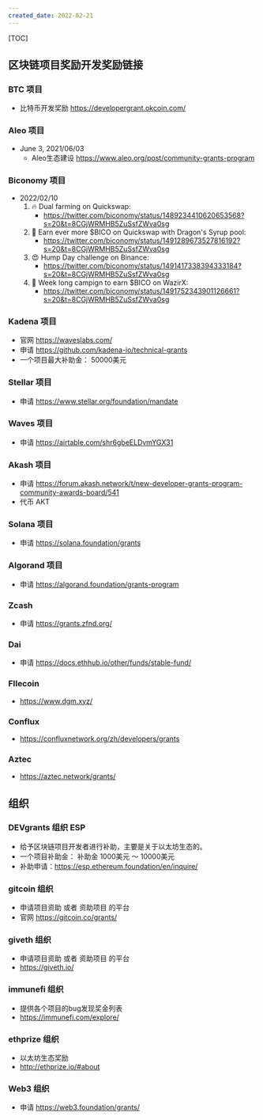 ```yaml
---
created_date: 2022-02-21
---
```


[TOC]

## 区块链项目奖励开发奖励链接
### BTC 项目
- 比特币开发奖励 https://developergrant.okcoin.com/

### Aleo 项目
- June 3, 2021/06/03
    - Aleo生态建设 https://www.aleo.org/post/community-grants-program

### Biconomy 项目
- 2022/02/10
    1. 🔥 Dual farming on Quickswap: 
        - https://twitter.com/biconomy/status/1489234410620653568?s=20&t=8CGjWRMHB5ZuSsfZWva0sg
    2. 🚀  Earn ever more $BICO on Quickswap with Dragon's Syrup pool: 
        - https://twitter.com/biconomy/status/1491289673527816192?s=20&t=8CGjWRMHB5ZuSsfZWva0sg
    3. 😍 Hump Day challenge on Binance:
        - https://twitter.com/biconomy/status/1491417338394333184?s=20&t=8CGjWRMHB5ZuSsfZWva0sg
    4. 🥳 Week long campign to earn $BICO on WazirX:
        - https://twitter.com/biconomy/status/1491752343901126661?s=20&t=8CGjWRMHB5ZuSsfZWva0sg

### Kadena 项目
- 官网 https://waveslabs.com/
- 申请 https://github.com/kadena-io/technical-grants
- 一个项目最大补助金： 50000美元

### Stellar 项目
- 申请 https://www.stellar.org/foundation/mandate

### Waves 项目
- 申请 https://airtable.com/shr6gbeELDvmYGX31

### Akash 项目
- 申请 https://forum.akash.network/t/new-developer-grants-program-community-awards-board/541
- 代币 AKT

### Solana 项目
- 申请 https://solana.foundation/grants

### Algorand 项目
- 申请 https://algorand.foundation/grants-program

### Zcash
- 申请 https://grants.zfnd.org/

### Dai
- 申请 https://docs.ethhub.io/other/funds/stable-fund/

### FIlecoin
- https://www.dgm.xyz/

### Conflux
- https://confluxnetwork.org/zh/developers/grants

### Aztec
- https://aztec.network/grants/


## 组织
### DEVgrants 组织 ESP
- 给予区块链项目开发者进行补助，主要是关于以太坊生态的。
- 一个项目补助金： 补助金 1000美元 ～ 10000美元
- 补助申请：https://esp.ethereum.foundation/en/inquire/

### gitcoin 组织
- 申请项目资助 或者 资助项目 的平台
- 官网 https://gitcoin.co/grants/

### giveth 组织
- 申请项目资助 或者 资助项目 的平台
- https://giveth.io/

### immunefi 组织
- 提供各个项目的bug发现奖金列表
- https://immunefi.com/explore/


### ethprize 组织
- 以太坊生态奖励
- http://ethprize.io/#about


### Web3 组织
- 申请 https://web3.foundation/grants/